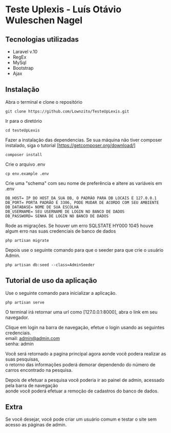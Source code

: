 # Teste Uplexis - Luís Otávio Wuleschen Nagel

## Tecnologias utilizadas
- Laravel v.10
- RegEx
- MySql
- Bootstrap
- Ajax
## Instalação
Abra o terminal e clone o repositório
```
git clone https://github.com/Lownzito/TesteUpLexis.git
```
Ir para o diretório
```
cd testeUpLexis
```
Fazer a instalação das dependencias. Se sua máquina não tiver composer instalado, siga o tutorial [https://getcomposer.org/download/] 
```
composer install
```
Crie o arquivo .env
```
cp env.example .env
```
Crie uma "schema" com seu nome de preferência e altere as variáveis em .env
```
DB_HOST= IP DO HOST DA SUA DB, O PADRÃO PARA DB LOCAIS É 127.0.0.1 
DB_PORT= PORTA PADRÃO É 3306, PODE MUDAR DE ACORDO COM SEU AMBIENTE
DB_DATABASE= NOME DE SUA ESCOLHA 
DB_USERNAME= SEU USERNAME DE LOGIN NO BANCO DE DADOS 
DB_PASSWORD= SENHA DE LOGIN NO BANCO DE DADOS 
```
Rode as migrações. Se houver um erro SQLSTATE HY000 1045 houve algum erro nas suas credenciais de banco de dados
```
php artisan migrate
```
Depois use o seguinte comando para que o seeder para que crie o usuário Admin.
```
php artisan db:seed --class=AdminSeeder
```

## Tutorial de uso da aplicação
Use o seguinte comando para inicializar a aplicação.
```
php artisan serve
```
O terminal irá retornar uma url como [127.0.0.1:8000], abra o link em seu navegador.

Clique em login na barra de navegação, efetue o login usando as seguintes credenciais. <br>
email: admin@admin.com <br>
senha: admin <br>

Você será retornado a pagina principal agora aonde você podera realizar as suas pesquisas, <br>
o retorno das informações poderá demorar dependendo do número de carros encontrado na pesquisa. <br>

Depois de efetuar a pesquisa você poderia ir ao painel de admin, acessado pela barra de navegação <br>
aonde você poderá efetuar a remoção de cadastros do banco de dados.

## Extra
Se você desejar, você pode criar um usuário comum e testar o site sem acesso as páginas de admin.

